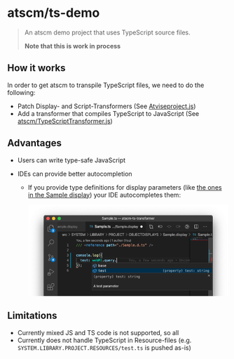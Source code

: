 # atscm/ts-demo

> An atscm demo project that uses TypeScript source files.
>
> **Note that this is work in process**

## How it works

In order to get atscm to transpile TypeScript files, we need to do the following:

- Patch Display- and Script-Transformers (See [Atviseproject.js](./Atviseproject.js))
- Add a transformer that compiles TypeScript to JavaScript (See [atscm/TypeScriptTransformer.js](./atscm/TypeScriptTransformer.js))

## Advantages

- Users can write type-safe JavaScript
- IDEs can provide better autocompletion

  - If you provide type definitions for display parameters (like [the ones in the Sample display](./src/SYSTEM/LIBRARY/PROJECT/OBJECTDISPLAYS/Sample.display/Sample.d.ts)) your IDE autocompletes them:

    ![](./docs/assets/autocompletion.png)

## Limitations

- Currently mixed JS and TS code is not supported, so all
- Currently does not handle TypeScript in Resource-files (e.g. `SYSTEM.LIBRARY.PROJECT.RESOURCES/test.ts` is pushed as-is)
